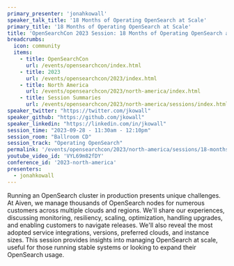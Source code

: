 ```yaml
---
primary_presenter: 'jonahkowall'
speaker_talk_title: '18 Months of Operating OpenSearch at Scale'
primary_title: '18 Months of Operating OpenSearch at Scale'
title: 'OpenSearchCon 2023 Session: 18 Months of Operating OpenSearch at Scale'
breadcrumbs:
  icon: community
  items:
    - title: OpenSearchCon
      url: /events/opensearchcon/index.html
    - title: 2023
      url: /events/opensearchcon/2023/index.html
    - title: North America
      url: /events/opensearchcon/2023/north-america/index.html
    - title: Session Summaries
      url: /events/opensearchcon/2023/north-america/sessions/index.html
speaker_twitter: "https://twitter.com/jkowall"
speaker_github: "https://github.com/jkowall"
speaker_linkedin: "https://linkedin.com/in/jkowall"
session_time: "2023-09-28 - 11:30am - 12:10pm"
session_room: "Ballroom CD"
session_track: "Operating OpenSearch"
permalink: '/events/opensearchcon/2023/north-america/sessions/18-months-of-operating-opensearch-at-scale.html'
youtube_video_id: 'VYL69m82fDY'
conference_id: '2023-north-america'
presenters:
  - jonahkowall
---
```


Running an OpenSearch cluster in production presents unique challenges. At Aiven, we manage thousands of OpenSearch nodes for numerous customers across multiple clouds and regions. We'll share our experiences, discussing monitoring, resiliency, scaling, optimization, handling upgrades, and enabling customers to navigate releases. We'll also reveal the most adopted service integrations, versions, preferred clouds, and instance sizes. This session provides insights into managing OpenSearch at scale, useful for those running stable systems or looking to expand their OpenSearch usage.
